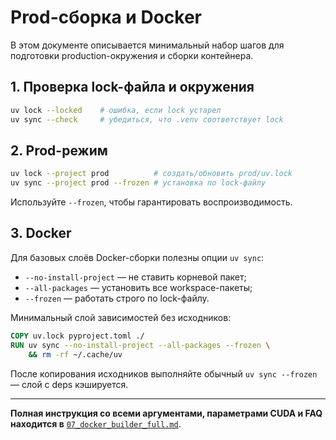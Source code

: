 # Prod-сборка и Docker

В этом документе описывается минимальный набор шагов для подготовки production-окружения и сборки контейнера.

## 1. Проверка lock-файла и окружения

```bash
uv lock --locked    # ошибка, если lock устарел
uv sync --check     # убедиться, что .venv соответствует lock
```

## 2. Prod-режим

```bash
uv lock --project prod          # создать/обновить prod/uv.lock
uv sync --project prod --frozen # установка по lock-файлу
```

Используйте `--frozen`, чтобы гарантировать воспроизводимость.

## 3. Docker

Для базовых слоёв Docker-сборки полезны опции `uv sync`:

- `--no-install-project` — не ставить корневой пакет;
- `--all-packages` — установить все workspace-пакеты;
- `--frozen` — работать строго по lock-файлу.

Минимальный слой зависимостей без исходников:

```Dockerfile
COPY uv.lock pyproject.toml ./
RUN uv sync --no-install-project --all-packages --frozen \
    && rm -rf ~/.cache/uv
```

После копирования исходников выполняйте обычный `uv sync --frozen` — слой с deps кэшируется.

______________________________________________________________________

**Полная инструкция со всеми аргументами, параметрами CUDA и FAQ находится в** [`07_docker_builder_full.md`](07_docker_builder_full.md).
